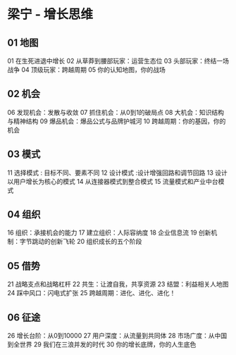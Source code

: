 # 梁宁 - 增长思维

## 01 地图
01 在生死进退中增长
02 从草莽到腰部玩家：运营生态位
03 头部玩家：终结一场战争
04 顶级玩家：跨越周期
05 你的认知地图，你的战场

## 02 机会
06 发现机会：发散与收敛
07 抓住机会：从0到1的破局点 
08 大机会：知识结构与精神结构 
09 爆品机会：爆品公式与品牌护城河 
10 跨越周期：你的基因，你的机会

## 03 模式
11 选择模式 : 目标不同、要素不同
12 设计模式 :设计增强回路和调节回路
13 设计以用户增长为核心的模式
14 从连接器模式到整合模式
15 流量模式和产业中台模式


## 04 组织
16 组织：承接机会的能力 
17 建立组织：人际容纳度
18 企业信息流
19 创新机制：字节跳动的创新飞轮
20 组织成长的五个阶段

## 05 借势
21 战略支点和战略杠杆
22 共生：让渡自我，共享资源
23 结盟：利益相关人地图
24 踩中风口：闪电式扩张
25 跨越周期：进化、进化、进化！

## 06 征途
26 增长台阶：从0到10000
27 用户深度：从流量到共同体
28 市场广度：从中国到全世界
29 我们在三浪并发的时代
30 你的增长底牌，你的人生底色